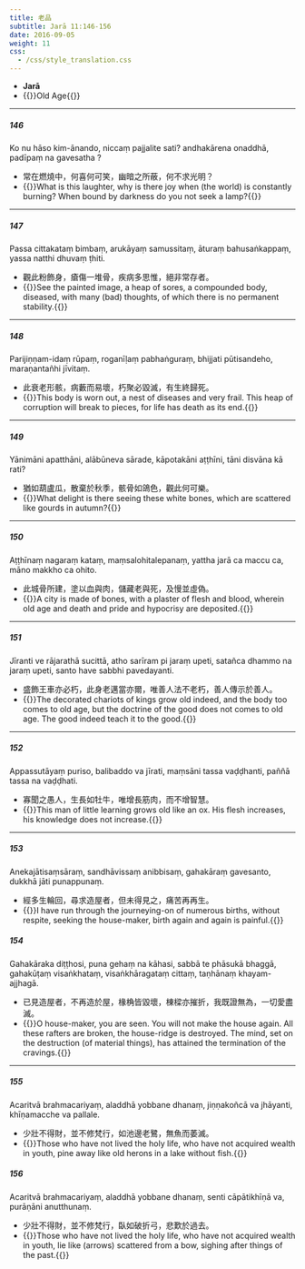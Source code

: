 ```yaml
---
title: 老品
subtitle: Jarā 11:146-156
date: 2016-09-05
weight: 11
css:
  - /css/style_translation.css
---
```


- **Jarā**
- {{<serif>}}Old Age{{</serif>}}

---

##### 146

Ko nu hāso kim-ānando, niccaṃ pajjalite sati? andhakārena onaddhā, padīpaṃ na gavesatha ?

- 常在燃燒中，何喜何可笑，幽暗之所蔽，何不求光明？
- {{<serif>}}What is this laughter, why is there joy when (the world) is constantly burning? When bound by darkness do you not seek a lamp?{{</serif>}}

---

##### 147

Passa cittakataṃ bimbaṃ, arukāyaṃ samussitaṃ, āturaṃ bahusaṅkappaṃ, yassa natthi dhuvaṃ ṭhiti.

- 觀此粉飾身，瘡傷一堆骨，疾病多思惟，絕非常存者。
- {{<serif>}}See the painted image, a heap of sores, a compounded body, diseased, with many (bad) thoughts, of which there is no permanent stability.{{</serif>}}

---

##### 148

Parijiṇṇam-idaṃ rūpaṃ, roganīḷaṃ pabhaṅguraṃ, bhijjati pūtisandeho, maraṇantañhi jīvitaṃ.

- 此衰老形骸，病藪而易壞，朽聚必毀滅，有生終歸死。
- {{<serif>}}This body is worn out, a nest of diseases and very frail. This heap of corruption will break to pieces, for life has death as its end.{{</serif>}}

---

##### 149

Yānimāni apatthāni, alābūneva sārade, kāpotakāni aṭṭhīni, tāni disvāna kā rati?

- 猶如葫盧瓜，散棄於秋季，骸骨如鴿色，觀此何可樂。
- {{<serif>}}What delight is there seeing these white bones, which are scattered like gourds in autumn?{{</serif>}}

---

##### 150

Aṭṭhīnaṃ nagaraṃ kataṃ, maṃsalohitalepanaṃ, yattha jarā ca maccu ca, māno makkho ca ohito.

- 此城骨所建，塗以血與肉，儲藏老與死，及慢並虛偽。
- {{<serif>}}A city is made of bones, with a plaster of flesh and blood, wherein old age and death and pride and hypocrisy are deposited.{{</serif>}}

---

##### 151

Jīranti ve rājarathā sucittā, atho sarīram pi jaraṃ upeti, satañca dhammo na jaraṃ upeti, santo have sabbhi pavedayanti.

- 盛飾王車亦必朽，此身老邁當亦爾，唯善人法不老朽，善人傳示於善人。
- {{<serif>}}The decorated chariots of kings grow old indeed, and the body too comes to old age, but the doctrine of the good does not comes to old age. The good indeed teach it to the good.{{</serif>}}

---

##### 152

Appassutāyaṃ puriso, balibaddo va jīrati, maṃsāni tassa vaḍḍhanti, paññā tassa na vaḍḍhati.

- 寡聞之愚人，生長如牡牛，唯增長筋肉，而不增智慧。
- {{<serif>}}This man of little learning grows old like an ox. His flesh increases, his knowledge does not increase.{{</serif>}}

---

##### 153

Anekajātisaṃsāraṃ, sandhāvissaṃ anibbisaṃ, gahakāraṃ gavesanto, dukkhā jāti punappunaṃ.

- 經多生輪回，尋求造屋者，但未得見之，痛苦再再生。
- {{<serif>}}I have run through the journeying-on of numerous births, without respite, seeking the house-maker, birth again and again is painful.{{</serif>}}

##### 154

Gahakāraka diṭṭhosi, puna gehaṃ na kāhasi, sabbā te phāsukā bhaggā, gahakūṭaṃ visaṅkhataṃ, visaṅkhāragataṃ cittaṃ, taṇhānaṃ khayam-ajjhagā.

- 已見造屋者，不再造於屋，椽桷皆毀壞，棟樑亦摧折，我既證無為，一切愛盡滅。
- {{<serif>}}O house-maker, you are seen. You will not make the house again. All these rafters are broken, the house-ridge is destroyed. The mind, set on the destruction (of material things), has attained the termination of the cravings.{{</serif>}}

---

##### 155

Acaritvā brahmacariyaṃ, aladdhā yobbane dhanaṃ, jiṇṇakoñcā va jhāyanti, khīṇamacche va pallale.

- 少壯不得財，並不修梵行，如池邊老鷺，無魚而萎滅。
- {{<serif>}}Those who have not lived the holy life, who have not acquired wealth in youth, pine away like old herons in a lake without fish.{{</serif>}}

##### 156

Acaritvā brahmacariyaṃ, aladdhā yobbane dhanaṃ, senti cāpātikhīṇā va, purāṇāni anutthunaṃ.

- 少壯不得財，並不修梵行，臥如破折弓，悲歎於過去。
- {{<serif>}}Those who have not lived the holy life, who have not acquired wealth in youth, lie like (arrows) scattered from a bow, sighing after things of the past.{{</serif>}}